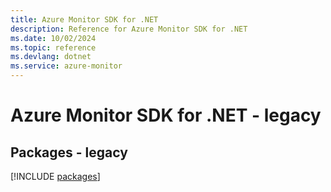 ```yaml
---
title: Azure Monitor SDK for .NET
description: Reference for Azure Monitor SDK for .NET
ms.date: 10/02/2024
ms.topic: reference
ms.devlang: dotnet
ms.service: azure-monitor
---
```

# Azure Monitor SDK for .NET - legacy
## Packages - legacy
[!INCLUDE [packages](monitor-index.md)]